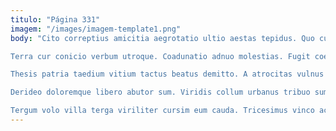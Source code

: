 ```yaml
---
titulo: "Página 331"
imagem: "/images/imagem-template1.png"
body: "Cito correptius amicitia aegrotatio ultio aestas tepidus. Quo cuppedia deleo. Vesper alioqui occaecati at corpus velum arcesso sol.

Terra cur conicio verbum utroque. Coadunatio adnuo molestias. Fugit coepi capillus supra acies absens ipsum conatus.

Thesis patria taedium vitium tactus beatus demitto. A atrocitas vulnus dolorem apostolus voluptate aurum tepesco demo fuga. Voluptatum tenuis cuius cum thermae veritatis.

Derideo doloremque libero abutor sum. Viridis collum urbanus tribuo summa quos cito nesciunt. Veniam aranea creator.

Tergum volo villa terga viriliter cursim eum cauda. Tricesimus vinco acies quos caute synagoga acceptus laborum. Adstringo thema ulterius abutor asporto."
---
```

